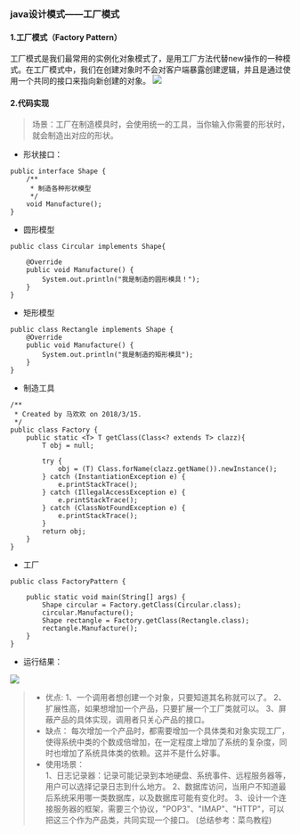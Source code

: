 ### java设计模式——工厂模式

#### 1.工厂模式（Factory Pattern）

工厂模式是我们最常用的实例化对象模式了，是用工厂方法代替new操作的一种模式。在工厂模式中，我们在创建对象时不会对客户端暴露创建逻辑，并且是通过使用一个共同的接口来指向新创建的对象。
![](https://upload-images.jianshu.io/upload_images/1616232-ff03d76e3c9eb51e.png?imageMogr2/auto-orient/strip%7CimageView2/2/w/1240)

#### 2.代码实现

> 场景：工厂在制造模具时，会使用统一的工具，当你输入你需要的形状时，就会制造出对应的形状。

- 形状接口：

```
public interface Shape {
    /**
     * 制造各种形状模型
     */
    void Manufacture();
}

```
- 圆形模型

```
public class Circular implements Shape{

    @Override
    public void Manufacture() {
        System.out.println("我是制造的圆形模具！");
    }
}

```
- 矩形模型

```
public class Rectangle implements Shape {
    @Override
    public void Manufacture() {
        System.out.println("我是制造的矩形模具");
    }
}

```
- 制造工具

```
/**
 * Created by 马欢欢 on 2018/3/15.
 */
public class Factory {
    public static <T> T getClass(Class<? extends T> clazz){
        T obj = null;

        try {
            obj = (T) Class.forName(clazz.getName()).newInstance();
        } catch (InstantiationException e) {
            e.printStackTrace();
        } catch (IllegalAccessException e) {
            e.printStackTrace();
        } catch (ClassNotFoundException e) {
            e.printStackTrace();
        }
        return obj;
    }
}
```
- 工厂

```
public class FactoryPattern {

    public static void main(String[] args) {
        Shape circular = Factory.getClass(Circular.class);
        circular.Manufacture();
        Shape rectangle = Factory.getClass(Rectangle.class);
        rectangle.Manufacture();
    }
}

```
- 运行结果：

![](https://upload-images.jianshu.io/upload_images/1616232-5a7386917554fd22.png?imageMogr2/auto-orient/strip%7CimageView2/2/w/1240)


>- 优点:
1、一个调用者想创建一个对象，只要知道其名称就可以了。
2、扩展性高，如果想增加一个产品，只要扩展一个工厂类就可以。 
3、屏蔽产品的具体实现，调用者只关心产品的接口。
>- 缺点：
每次增加一个产品时，都需要增加一个具体类和对象实现工厂，使得系统中类的个数成倍增加，在一定程度上增加了系统的复杂度，同时也增加了系统具体类的依赖。这并不是什么好事。
>- 使用场景：  
1、日志记录器：记录可能记录到本地硬盘、系统事件、远程服务器等，用户可以选择记录日志到什么地方。
2、数据库访问，当用户不知道最后系统采用哪一类数据库，以及数据库可能有变化时。 
3、设计一个连接服务器的框架，需要三个协议，"POP3"、"IMAP"、"HTTP"，可以把这三个作为产品类，共同实现一个接口。
(总结参考：菜鸟教程)

